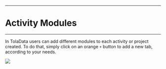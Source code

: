 ****
# Activity Modules
---

In TolaData users can add different modules to each activity or project created. To do that, simply click on an orange `+` button to add a new tab, according to your needs. 

![](/assets_en/add_activities.PNG)


